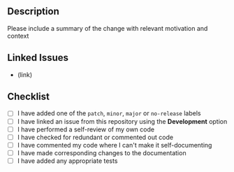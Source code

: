 ## Description

Please include a summary of the change with relevant motivation and context

## Linked Issues

- (link)

## Checklist

- [ ] I have added one of the `patch`, `minor`, `major` or `no-release` labels
- [ ] I have linked an issue from this repository using the **Development** option
- [ ] I have performed a self-review of my own code
- [ ] I have checked for redundant or commented out code
- [ ] I have commented my code where I can't make it self-documenting
- [ ] I have made corresponding changes to the documentation
- [ ] I have added any appropriate tests
